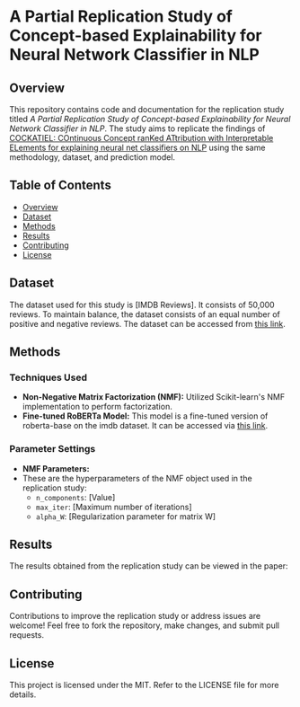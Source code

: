 # A Partial Replication Study of Concept-based Explainability for Neural Network Classifier in NLP

## Overview

This repository contains code and documentation for the replication study titled _A Partial Replication Study of Concept-based Explainability for Neural Network Classifier in NLP_. The study aims to replicate the findings of [COCKATIEL: COntinuous Concept ranKed ATtribution with Interpretable ELements for explaining neural net classifiers on NLP](https://github.com/fanny-jourdan/cockatiel) using the same methodology, dataset, and prediction model.

## Table of Contents

- [Overview](#overview)
- [Dataset](#dataset)
- [Methods](#methods)
- [Results](#results)
- [Contributing](#contributing)
- [License](#license)

## Dataset

The dataset used for this study is [IMDB Reviews]. It consists of 50,000 reviews. To maintain balance, the dataset consists of an equal number of positive and negative reviews. The dataset can be accessed from [this link](https://huggingface.co/datasets/imdb).

## Methods

### Techniques Used

- **Non-Negative Matrix Factorization (NMF):** Utilized Scikit-learn's NMF implementation to perform factorization.
- **Fine-tuned RoBERTa Model:** This model is a fine-tuned version of roberta-base on the imdb dataset. It can be accessed via [this link](https://huggingface.co/wrmurray/roberta-base-finetuned-imdb).

### Parameter Settings

- **NMF Parameters:**
- These are the hyperparameters of the NMF object used in the replication study:
  - `n_components`: [Value]
  - `max_iter`: [Maximum number of iterations]
  - `alpha_W`: [Regularization parameter for matrix W]

## Results

The results obtained from the replication study can be viewed in the paper: 

## Contributing

Contributions to improve the replication study or address issues are welcome! Feel free to fork the repository, make changes, and submit pull requests.

## License

This project is licensed under the MIT. Refer to the LICENSE file for more details.
